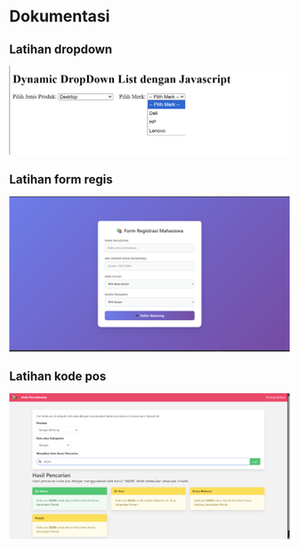 
# Dokumentasi

## Latihan dropdown

![contoh](./imgs/dropdown.png)

## Latihan form regis

![contoh](./imgs/form.png)

## Latihan kode pos
![contoh](./imgs/image.png)